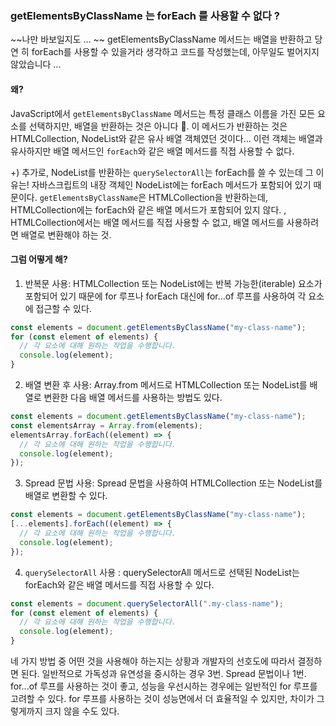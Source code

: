 ### getElementsByClassName 는 forEach 를 사용할 수 없다 ?

~~나만 바보일지도 ... ~~
getElementsByClassName 메서드는 배열을 반환하고 당 연 히 forEach를 사용할 수 있을거라 생각하고 코드를 작성했는데, 아무일도 벌어지지 않았습니다 ...

#### 왜?

JavaScript에서 `getElementsByClassName` 메서드는 특정 클래스 이름을 가진 모든 요소를 선택하지만, 배열을 반환하는 것은 아니다 🙅. 이 메서드가 반환하는 것은 HTMLCollection, NodeList와 같은 유사 배열 객체였던 것이다... 이런 객체는 배열과 유사하지만 배열 메서드인 `forEach`와 같은 배열 메서드를 직접 사용할 수 없다.

+) 추가로, NodeList를 반환하는 `querySelectorAll`는 forEach를 쓸 수 있는데 그 이유는!
자바스크립트의 내장 객체인 NodeList에는 forEach 메서드가 포함되어 있기 때문이다. `getElementsByClassName`은 HTMLCollection을 반환하는데, HTMLCollection에는 forEach와 같은 배열 메서드가 포함되어 있지 않다. , HTMLCollection에서는 배열 메서드를 직접 사용할 수 없고, 배열 메서드를 사용하려면 배열로 변환해야 하는 것.

#### 그럼 어떻게 해?

1. 반복문 사용: HTMLCollection 또는 NodeList에는 반복 가능한(iterable) 요소가 포함되어 있기 때문에 for 루프나 forEach 대신에 for...of 루프를 사용하여 각 요소에 접근할 수 있다.

```js
const elements = document.getElementsByClassName("my-class-name");
for (const element of elements) {
  // 각 요소에 대해 원하는 작업을 수행합니다.
  console.log(element);
}
```

2. 배열 변환 후 사용: Array.from 메서드로 HTMLCollection 또는 NodeList를 배열로 변환한 다음 배열 메서드를 사용하는 방법도 있다.

```js
const elements = document.getElementsByClassName("my-class-name");
const elementsArray = Array.from(elements);
elementsArray.forEach((element) => {
  // 각 요소에 대해 원하는 작업을 수행합니다.
  console.log(element);
});
```

3. Spread 문법 사용: Spread 문법을 사용하여 HTMLCollection 또는 NodeList를 배열로 변환할 수 있다.

```js
const elements = document.getElementsByClassName("my-class-name");
[...elements].forEach((element) => {
  // 각 요소에 대해 원하는 작업을 수행합니다.
  console.log(element);
});
```

4. `querySelectorAll` 사용 : querySelectorAll 메서드로 선택된 NodeList는 forEach와 같은 배열 메서드를 직접 사용할 수 있다.

```js
const elements = document.querySelectorAll(".my-class-name");
for (const element of elements) {
  // 각 요소에 대해 원하는 작업을 수행합니다.
  console.log(element);
}
```

네 가지 방법 중 어떤 것을 사용해야 하는지는 상황과 개발자의 선호도에 따라서 결정하면 된다. 일반적으로 가독성과 유연성을 중시하는 경우 3번. Spread 문법이나 1번. for...of 루프를 사용하는 것이 좋고, 성능을 우선시하는 경우에는 일반적인 for 루프를 고려할 수 있다. for 루프를 사용하는 것이 성능면에서 더 효율적일 수 있지만, 차이가 그렇게까지 크지 않을 수도 있다.
